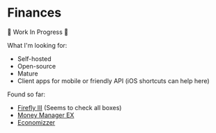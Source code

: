 # Finances

:construction: Work In Progress :construction:

What I'm looking for:

- Self-hosted
- Open-source
- Mature
- Client apps for mobile or friendly API (iOS shortcuts can help here)

Found so far:

- [Firefly III](https://github.com/firefly-iii) (Seems to check all boxes)
- [Money Manager EX](https://github.com/moneymanagerex)
- [Economizzer](https://github.com/gugoan/economizzer)
